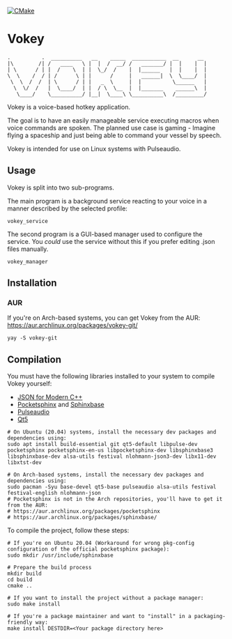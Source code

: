 [![CMake](https://github.com/nalquas/vokey/actions/workflows/cmake.yml/badge.svg?branch=master)](https://github.com/nalquas/vokey/actions/workflows/cmake.yml)
# Vokey
```
.          .  __________   __    _____  ___________  __      __
|\        /| /   ____   \ |  |  /  __/ /   _______/ |  |    |  |
| \      / | |  /    \  | |  \_/  /    |  |______   |  |    |  |
\  \    /  / | /      \ | |      /     |   ______|  \  \____/  |
 \  \  /  /  | \      / | |   _  \     |  |          \______   |
  \  \/  /   |  \____/  | |  / \  \__  |  |_______    ______\  |
   \____/    \__________/ |__|  \____\ \__________\  /_________/
```
Vokey is a voice-based hotkey application.

The goal is to have an easily manageable service executing macros when voice commands are spoken.
The planned use case is gaming - Imagine flying a spaceship and just being able to command your vessel by speech.

Vokey is intended for use on Linux systems with Pulseaudio.

## Usage
Vokey is split into two sub-programs.

The main program is a background service reacting to your voice in a manner described by the selected profile:

```
vokey_service
```

The second program is a GUI-based manager used to configure the service.
You *could* use the service without this if you prefer editing .json files manually.

```
vokey_manager
```

## Installation
### AUR
If you're on Arch-based systems, you can get Vokey from the AUR:
https://aur.archlinux.org/packages/vokey-git/
```
yay -S vokey-git
```

## Compilation
You must have the following libraries installed to your system to compile Vokey yourself:

- [JSON for Modern C++](https://github.com/nlohmann/json)
- [Pocketsphinx](https://github.com/cmusphinx/pocketsphinx) and [Sphinxbase](https://github.com/cmusphinx/sphinxbase)
- [Pulseaudio](https://www.freedesktop.org/wiki/Software/PulseAudio/)
- [Qt5](https://www.qt.io/download-open-source)

```
# On Ubuntu (20.04) systems, install the necessary dev packages and dependencies using:
sudo apt install build-essential git qt5-default libpulse-dev pocketsphinx pocketsphinx-en-us libpocketsphinx-dev libsphinxbase3 libsphinxbase-dev alsa-utils festival nlohmann-json3-dev libx11-dev libxtst-dev

# On Arch-based systems, install the necessary dev packages and dependencies using:
sudo pacman -Syu base-devel qt5-base pulseaudio alsa-utils festival festival-english nlohmann-json
# Pocketsphinx is not in the Arch repositories, you'll have to get it from the AUR:
# https://aur.archlinux.org/packages/pocketsphinx
# https://aur.archlinux.org/packages/sphinxbase/
```

To compile the project, follow these steps:

```
# If you're on Ubuntu 20.04 (Workaround for wrong pkg-config configuration of the official pocketsphinx package):
sudo mkdir /usr/include/sphinxbase

# Prepare the build process
mkdir build
cd build
cmake ..

# If you want to install the project without a package manager:
sudo make install

# If you're a package maintainer and want to "install" in a packaging-friendly way:
make install DESTDIR=<Your package directory here>
```
